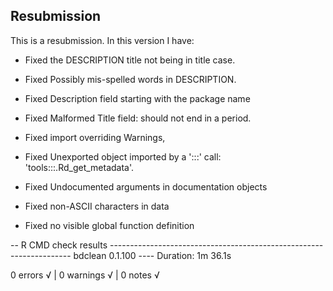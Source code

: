 ## Resubmission
This is a resubmission. In this version I have:

* Fixed the DESCRIPTION title not being in title case.

* Fixed Possibly mis-spelled words in DESCRIPTION.

* Fixed Description field starting with the package name

* Fixed Malformed Title field: should not end in a period.

* Fixed import overriding Warnings,  
 
* Fixed Unexported object imported by a ':::' call: 'tools:::.Rd_get_metadata'. 

* Fixed Undocumented arguments in documentation objects

* Fixed non-ASCII characters in data

* Fixed no visible global function definition

-- R CMD check results -------------------------------------------------------------------- bdclean 0.1.100 ----
Duration: 1m 36.1s

0 errors √ | 0 warnings √ | 0 notes √
